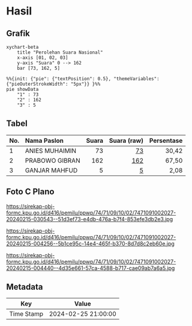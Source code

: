 # Hasil

## Grafik

```mermaid
xychart-beta
    title "Perolehan Suara Nasional"
    x-axis [01, 02, 03]
    y-axis "Suara" 0 --> 162
    bar [73, 162, 5]
```

```mermaid
%%{init: {"pie": {"textPosition": 0.5}, "themeVariables": {"pieOuterStrokeWidth": "5px"}} }%%
pie showData
    "1" : 73
    "2" : 162
    "3" : 5
```

## Tabel

| No. | Nama Paslon    | Suara | Suara (raw) | Persentase |
|:--- |:-------------- | -----:| -----------:| ----------:|
| 1   | ANIES MUHAIMIN | 73    | [73][p-1]   | 30,42      |
| 2   | PRABOWO GIBRAN | 162   | [162][p-2]  | 67,50      |
| 3   | GANJAR MAHFUD  | 5     | [5][p-3]    | 2,08       |


[p-1]: https://github.com/gigit-pemilu/pemilu-2024/blob/main/pilpres/hitung-suara/sub/74-sulawesi-tenggara/sub/71-kota-kendari/sub/09-puuwatu/sub/1002-watulondo/sub/027-tps/sub/paslon-1.txt
[p-2]: https://github.com/gigit-pemilu/pemilu-2024/blob/main/pilpres/hitung-suara/sub/74-sulawesi-tenggara/sub/71-kota-kendari/sub/09-puuwatu/sub/1002-watulondo/sub/027-tps/sub/paslon-2.txt
[p-3]: https://github.com/gigit-pemilu/pemilu-2024/blob/main/pilpres/hitung-suara/sub/74-sulawesi-tenggara/sub/71-kota-kendari/sub/09-puuwatu/sub/1002-watulondo/sub/027-tps/sub/paslon-3.txt

## Foto C Plano

https://sirekap-obj-formc.kpu.go.id/d416/pemilu/ppwp/74/71/09/10/02/7471091002027-20240215-030543--51d3ef73-e4db-476a-b7f4-853efe3db2e3.jpg

https://sirekap-obj-formc.kpu.go.id/d416/pemilu/ppwp/74/71/09/10/02/7471091002027-20240215-004256--5b1ce95c-14e4-465f-b370-8d7d8c2eb60e.jpg

https://sirekap-obj-formc.kpu.go.id/d416/pemilu/ppwp/74/71/09/10/02/7471091002027-20240215-004440--4d35e661-57ca-4588-b717-cae09ab7a6a5.jpg


## Metadata

| Key        | Value               |
| ---------- | ------------------- |
| Time Stamp | 2024-02-25 21:00:00 |



